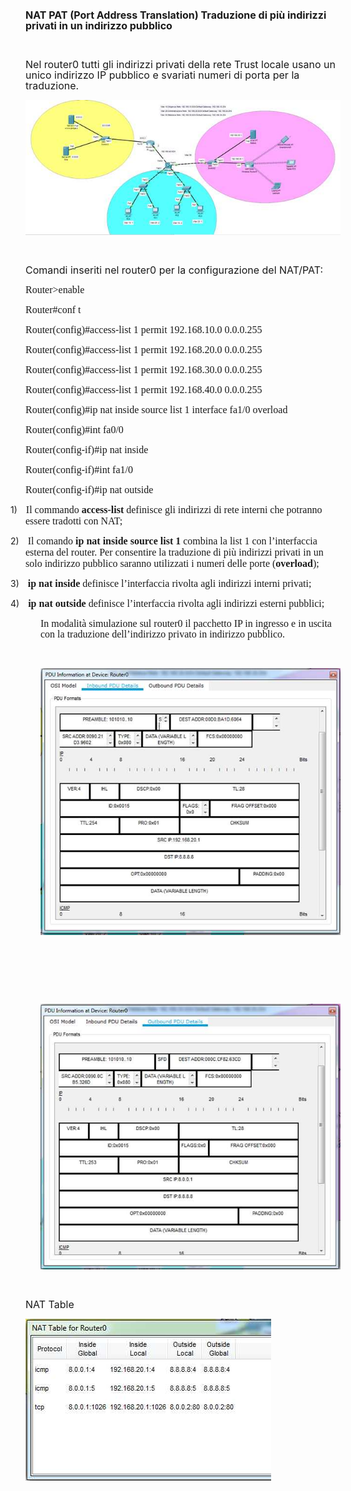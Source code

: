 <!DOCTYPE html PUBLIC "-//W3C//DTD HTML 4.01//EN" "http://www.w3.org/TR/html4/strict.dtd">
<html><head>
  
  <meta content="text/html; charset=ISO-8859-1" http-equiv="content-type">

 
</head><body>
<p class="MsoNormal"><b><span style="font-size: 12pt; line-height: 106%;">NAT PAT
(Port Address Translation) Traduzione di più indirizzi privati in un
indirizzo
pubblico<o:p></o:p></span></b></p>

<p class="MsoNormal"><span style="font-size: 12pt; line-height: 106%;"><o:p>&nbsp;</o:p></span></p>

<p class="MsoNormal"><span style="font-size: 12pt; line-height: 106%;">Nel
router0
tutti gli indirizzi privati della rete Trust locale usano un unico
indirizzo IP
pubblico e svariati numeri di porta per la traduzione.<o:p></o:p></span></p>

<img src="moz-screenshot-19.jpg" alt=""><br>

<br>

<p class="MsoNormal"><span style="font-size: 12pt; line-height: 106%;">Comandi
inseriti nel router0 per la configurazione del NAT/PAT:<o:p></o:p></span></p>

<p class="MsoNormal" style="margin-bottom: 0.0001pt; line-height: normal;"><span style="font-size: 12pt; font-family: &quot;Times New Roman&quot;,serif;" lang="EN-US">Router&gt;enable<o:p></o:p></span></p>

<p class="MsoNormal" style="margin-bottom: 0.0001pt; line-height: normal;"><span style="font-size: 12pt; font-family: &quot;Times New Roman&quot;,serif;" lang="EN-US">Router#conf t<o:p></o:p></span></p>

<p class="MsoNormal" style="margin-bottom: 0.0001pt; line-height: normal;"><span style="font-size: 12pt; font-family: &quot;Times New Roman&quot;,serif;" lang="EN-US">Router(config)#access-list 1 permit 192.168.10.0 0.0.0.255<o:p></o:p></span></p>

<p class="MsoNormal" style="margin-bottom: 0.0001pt; line-height: normal;"><span style="font-size: 12pt; font-family: &quot;Times New Roman&quot;,serif;" lang="EN-US">Router(config)#access-list 1 permit 192.168.20.0 0.0.0.255<o:p></o:p></span></p>

<p class="MsoNormal" style="margin-bottom: 0.0001pt; line-height: normal;"><span style="font-size: 12pt; font-family: &quot;Times New Roman&quot;,serif;" lang="EN-US">Router(config)#access-list 1 permit 192.168.30.0 0.0.0.255<o:p></o:p></span></p>

<p class="MsoNormal" style="margin-bottom: 0.0001pt; line-height: normal;"><span style="font-size: 12pt; font-family: &quot;Times New Roman&quot;,serif;" lang="EN-US">Router(config)#access-list 1 permit 192.168.40.0 0.0.0.255<o:p></o:p></span></p>

<p class="MsoNormal" style="margin-bottom: 0.0001pt; line-height: normal;"><span style="font-size: 12pt; font-family: &quot;Times New Roman&quot;,serif;" lang="EN-US">Router(config)#ip nat inside source list 1 interface
fa1/0 overload<o:p></o:p></span></p>

<p class="MsoNormal" style="margin-bottom: 0.0001pt; line-height: normal;"><span style="font-size: 12pt; font-family: &quot;Times New Roman&quot;,serif;" lang="EN-US">Router(config)#int fa0/0<o:p></o:p></span></p>

<p class="MsoNormal" style="margin-bottom: 0.0001pt; line-height: normal;"><span style="font-size: 12pt; font-family: &quot;Times New Roman&quot;,serif;" lang="EN-US">Router(config-if)#ip nat inside<o:p></o:p></span></p>

<p class="MsoNormal" style="margin-bottom: 0.0001pt; line-height: normal;"><span style="font-size: 12pt; font-family: &quot;Times New Roman&quot;,serif;" lang="EN-US">Router(config-if)#int fa1/0<o:p></o:p></span></p>

<p class="MsoNormal"><span style="font-size: 12pt; line-height: 106%; font-family: &quot;Times New Roman&quot;,serif;" lang="EN-US">Router(config-if)#ip nat
outside</span></p>

<p class="MsoListParagraph" style="text-indent: -18pt;"><!--[if !supportLists]--><span style=""><span style="">1)<span style="font-family: &quot;Times New Roman&quot;; font-style: normal; font-variant: normal; font-weight: normal; font-size: 7pt; line-height: normal; font-size-adjust: none; font-stretch: normal;">&nbsp;&nbsp;&nbsp;&nbsp;&nbsp;
</span></span></span><span style="font-size: 12pt; line-height: 106%; font-family: &quot;Times New Roman&quot;,serif;">Il
commando <b>access-list</b>
definisce gli indirizzi di rete interni che potranno essere tradotti
con NAT;</span></p>

<p class="MsoListParagraph" style="text-indent: -18pt;"><!--[if !supportLists]--><span style=""><span style="">2)<span style="font-family: &quot;Times New Roman&quot;; font-style: normal; font-variant: normal; font-weight: normal; font-size: 7pt; line-height: normal; font-size-adjust: none; font-stretch: normal;">&nbsp;&nbsp;&nbsp;&nbsp;&nbsp;
</span></span></span><span style="font-size: 12pt; line-height: 106%; font-family: &quot;Times New Roman&quot;,serif;">Il
comando <b>ip
nat inside source list 1</b> combina la list 1 con l&#8217;interfaccia
esterna del
router. Per consentire la traduzione di più indirizzi privati in un
solo
indirizzo pubblico saranno utilizzati i numeri delle porte (<b>overload</b>);</span><o:p></o:p></p>

<p class="MsoListParagraph" style="text-indent: -18pt;"><!--[if !supportLists]--><span style=""><span style="">3)<span style="font-family: &quot;Times New Roman&quot;; font-style: normal; font-variant: normal; font-weight: normal; font-size: 7pt; line-height: normal; font-size-adjust: none; font-stretch: normal;">&nbsp;&nbsp;&nbsp;&nbsp;&nbsp;
</span></span></span><b><span style="font-size: 12pt; line-height: 106%; font-family: &quot;Times New Roman&quot;,serif;">ip
nat
inside</span></b><span style="font-size: 12pt; line-height: 106%; font-family: &quot;Times New Roman&quot;,serif;">
definisce l&#8217;interfaccia rivolta agli indirizzi interni privati;</span><o:p></o:p></p>

<p class="MsoListParagraph" style="text-indent: -18pt;"><!--[if !supportLists]--><span style=""><span style="">4)<span style="font-family: &quot;Times New Roman&quot;; font-style: normal; font-variant: normal; font-weight: normal; font-size: 7pt; line-height: normal; font-size-adjust: none; font-stretch: normal;">&nbsp;&nbsp;&nbsp;&nbsp;&nbsp;
</span></span></span><b><span style="font-size: 12pt; line-height: 106%; font-family: &quot;Times New Roman&quot;,serif;">ip
nat
outside</span></b><span style="font-size: 12pt; line-height: 106%; font-family: &quot;Times New Roman&quot;,serif;">
definisce l&#8217;interfaccia rivolta agli indirizzi esterni pubblici;</span></p>

<span style="font-size: 12pt; line-height: 106%; font-family: &quot;Times New Roman&quot;,serif;"></span><span style="font-size: 12pt; line-height: 106%; font-family: &quot;Times New Roman&quot;,serif;"></span><span style="font-size: 12pt; line-height: 106%; font-family: &quot;Times New Roman&quot;,serif;"></span>
<p class="MsoNormal" style="margin-left: 18pt;"><span style="font-size: 12pt; line-height: 106%; font-family: &quot;Times New Roman&quot;,serif;">In
modalità simulazione sul router0
il pacchetto IP in ingresso e in uscita con la traduzione
dell&#8217;indirizzo
privato in indirizzo pubblico.</span></p>

<br>

<p class="MsoNormal" style="margin-left: 18pt;"><img src="moz-screenshot-20.jpg" alt=""></p>

<br>

<p class="MsoNormal" style="margin-left: 18pt;"><br>
</p>

<br>

<p class="MsoNormal" style="margin-left: 18pt;"><img src="moz-screenshot-21.jpg" alt=""></p>

<br>

<p class="MsoNormal"><span style="font-size: 12pt; line-height: 106%;">NAT
Table<o:p></o:p></span></p>

<img src="moz-screenshot-22.jpg" alt="">
<p class="MsoNormal" style="margin-left: 18pt;"><br>
</p>

<p class="MsoNormal" style="margin-left: 18pt;"><br>
</p>

<br>

<p class="MsoNormal" style="margin-left: 18pt;"><br>
</p>

<p class="MsoNormal" style="margin-left: 18pt;"><br>
</p>

<p class="MsoNormal" style="margin-left: 18pt;"><br>
<span style="font-size: 12pt; line-height: 106%; font-family: &quot;Times New Roman&quot;,serif;"><o:p></o:p></span></p>

<br>

<br>

</body></html>
